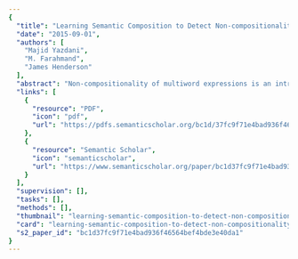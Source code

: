 ```yaml
---
{
  "title": "Learning Semantic Composition to Detect Non-compositionality of Multiword Expressions",
  "date": "2015-09-01",
  "authors": [
    "Majid Yazdani",
    "M. Farahmand",
    "James Henderson"
  ],
  "abstract": "Non-compositionality of multiword expressions is an intriguing problem that can be the source of error in a variety of NLP tasks such as language generation, machine translation and word sense disambiguation. We present methods of non-compositionality detection for English noun compounds using the unsupervised learning of a semantic composition function. Compounds which are not well modeled by the learned semantic composition function are considered noncompositional. We explore a range of distributional vector-space models for semantic composition, empirically evaluate these models, and propose additional methods which improve results further. We show that a complex function such as polynomial projection can learn semantic composition and identify non-compositionality in an unsupervised way, beating all other baselines ranging from simple to complex. We show that enforcing sparsity is a useful regularizer in learning complex composition functions. We show further improvements by training a decomposition function in addition to the composition function. Finally, we propose an EM algorithm over latent compositionality annotations that also improves the performance.",
  "links": [
    {
      "resource": "PDF",
      "icon": "pdf",
      "url": "https://pdfs.semanticscholar.org/bc1d/37fc9f71e4bad936f46564bef4bde3e40da1.pdf"
    },
    {
      "resource": "Semantic Scholar",
      "icon": "semanticscholar",
      "url": "https://www.semanticscholar.org/paper/bc1d37fc9f71e4bad936f46564bef4bde3e40da1"
    }
  ],
  "supervision": [],
  "tasks": [],
  "methods": [],
  "thumbnail": "learning-semantic-composition-to-detect-non-compositionality-of-multiword-expressions-thumb.jpg",
  "card": "learning-semantic-composition-to-detect-non-compositionality-of-multiword-expressions-card.jpg",
  "s2_paper_id": "bc1d37fc9f71e4bad936f46564bef4bde3e40da1"
}
---
```



